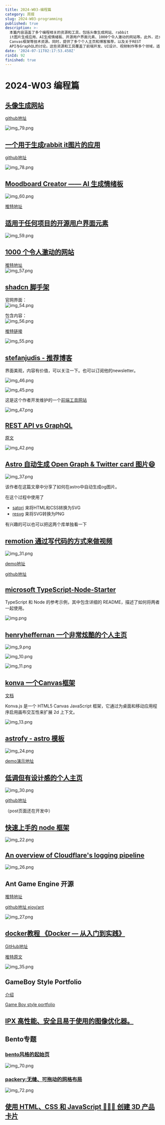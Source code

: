 ```yaml
---
title: 2024-W03-编程篇
category: 周报
slug: 2024-W03-programming
published: true
description: >-
  本篇内容涵盖了多个编程相关的资源和工具，包括头像生成网站、rabbit
  it图片生成应用、AI生成情绪板、开源用户界面元素、1000个令人激动的网站等。此外，还介绍了如remotion视频制作工具、TypeScript-Node-Starter示例、Konva
  Canvas框架等技术资源。同时，提供了多个个人主页和博客推荐，以及关于REST
  API与GraphQL的讨论。这些资源和工具覆盖了前端开发、UI设计、视频制作等多个领域，适合编程爱好者和技术开发者参考和学习。
date: '2024-07-11T02:17:53.450Z'
rinId: 92
finished: true
---
```


# 2024-W03 编程篇

## [头像生成网站](https://vue-color-avatar.leoku.dev/)

[github地址](https://github.com/Codennnn/vue-color-avatar)

![img_79.png](https://pictures.kazoottt.top/2024/01/20240118-c235207fbe0176e383b8fba4f663623b.webp)

## [一个用于生成rabbit it图片的应用](https://rabbit-it.zeabur.app/)

[github地址](https://github.com/michaelyuhe/rabbit-it)

![img_78.png](https://pictures.kazoottt.top/2024/01/20240118-b1bb8fd7a34e3ef9b7fe3e83ee0f5586.webp)

## [Moodboard Creator —— AI 生成情绪板](https://www.moodboardcreator.dev/)

![img_60.png](https://pictures.kazoottt.top/2024/01/20240118-24f846ee004afa05b0117c185d358ff9.webp)

[推特地址](https://twitter.com/ftium4/status/1746419029961814098?s=12&t=UKmYswdLBh4dGuqwtKAXUA)

## [适用于任何项目的开源用户界面元素](https://uiverse.io/)

![img_59.png](https://pictures.kazoottt.top/2024/01/20240118-c305ab2ba09eea43d7ab6a1433554400.webp)

## [1000 个令人激动的网站](https://supercreative.design/1000-inspiring-websites)

[推特地址](https://twitter.com/hitw93/status/1746684118350635286?s=12&t=UKmYswdLBh4dGuqwtKAXUA)  
![img_57.png](https://pictures.kazoottt.top/2024/01/20240118-9f1238e07f891e159a6f27556a256bca.webp)

## [shadcn 脚手架](https://tx.shadcn.com/)

官网界面：  
![img_54.png](https://pictures.kazoottt.top/2024/01/20240118-31b16f746ed4599e9e1f2d3ad08843f1.webp)

包含内容：  
![img_56.png](https://pictures.kazoottt.top/2024/01/20240118-fd28684084b0bced7533ba78213d94e6.webp)

[推特链接](https://twitter.com/vikingmute/status/1746705772493656097?s=12&t=UKmYswdLBh4dGuqwtKAXUA)

![img_55.png](https://pictures.kazoottt.top/2024/01/20240118-47327483ddeb79a039b13552c371b024.webp)

## [stefanjudis - 推荐博客](https://www.stefanjudis.com/)

界面美观，内容有价值，可以关注一下。也可以订阅他的newsletter。

![img_46.png](https://pictures.kazoottt.top/2024/01/20240118-3211d35cae80c81444575ac75f106d37.webp)

![img_45.png](https://pictures.kazoottt.top/2024/01/20240118-353d1302536d23d40bb34aa162d14d6d.webp)

这是这个作者开发维护的一个[前端工具网站](https://tiny-helpers.dev/)

![img_47.png](https://pictures.kazoottt.top/2024/01/20240118-f04ed05e46aaa94b7b3eac0c45d9fb7b.webp)

## [REST API vs GraphQL](https://twitter.com/dotey/status/1747310563531604043?s=12&t=UKmYswdLBh4dGuqwtKAXUA)

[原文](https://twitter.com/alexxubyte/status/1746932652178055607)

![img_42.png](https://pictures.kazoottt.top/2024/01/20240118-682d05781766550c93e92c5cf6f1dbb5.webp)

## [Astro 自动生成 Open Graph & Twitter card 图片😄](https://liruifengv.com/posts/astro-auto-gen-og-image/)

![img_37.png](https://pictures.kazoottt.top/2024/01/20240118-d914c8e2bd5b084b639cb99e50bd5d80.webp)

该作者在这篇文章中分享了如何在astro中自动生成og图片。

在这个过程中使用了

- [satori](https://github.com/vercel/satori) 来将HTML和CSS转换为SVG
- [resvg](https://github.com/RazrFalcon/resvg) 来将SVG转换为PNG

有兴趣的可以也可以把这两个库单独看一下

## [remotion 通过写代码的方式来做视频](https://www.remotion.dev/)

![img_31.png](https://pictures.kazoottt.top/2024/01/20240118-338db012193f106f7acb2df8cdb5b8e1.webp)

[demo地址](https://www.youtube.com/watch?v=deg8bOoziaE&ab_channel=Fireship)

[github地址](https://github.com/remotion-dev/remotion)

## [microsoft TypeScript-Node-Starter](https://github.com/microsoft/TypeScript-Node-Starter)

TypeScript 和 Node 的参考示例，其中包含详细的 README，描述了如何将两者一起使用。

![img.png](https://pictures.kazoottt.top/2024/01/20240118-38f3415f6b6fea7eac4038912134130d.webp)

## [henryheffernan 一个非常炫酷的个人主页](https://henryheffernan.com/)

![img_9.png](https://pictures.kazoottt.top/2024/01/20240118-e1772cdb34e0f36a49c8dfbd137af858.webp)

![img_10.png](https://pictures.kazoottt.top/2024/01/20240118-7eb6f9b3832528a37758c44c6c7e3229.webp)

![img_11.png](https://pictures.kazoottt.top/2024/01/20240118-dd8bf949663b29291658da496e89d86d.webp)

## [konva 一个Canvas框架](https://github.com/konvajs/konva)

[文档](https://konvajs.org/)

Konva.js 是一个 HTML5 Canvas JavaScript 框架，它通过为桌面和移动应用程序启用画布交互性来扩展 2d 上下文。

![img_13.png](https://pictures.kazoottt.top/2024/01/20240118-ea7293199ad4e5dc6b0776a01d9b47f3.webp)

## [astrofy - astro 模板](https://github.com/manuelernestog/astrofy)

![img_24.png](https://pictures.kazoottt.top/2024/01/20240118-d7c2e8b662abe6f5b82ab37a46722f30.webp)

[demo演示地址](https://astrofy-template.netlify.app/)

## [低调但有设计感的个人主页](https://kbrdn.dev/en)

![img_30.png](https://pictures.kazoottt.top/2024/01/20240118-23a7c071e9b3580249b17e39316671b0.webp)

[github地址](https://github.com/kbrdn1/kbrdn.dev)

（post页面还在开发中）

## [快速上手的 node 框架](https://twitter.com/vikingmute/status/1747795830923477431)

![img_22.png](https://pictures.kazoottt.top/2024/01/20240118-d0962920721334806c9c2b266acd7064.webp)

## [An overview of Cloudflare's logging pipeline](https://blog.cloudflare.com/an-overview-of-cloudflares-logging-pipeline)

![img_26.png](https://pictures.kazoottt.top/2024/01/20240118-1ca3c7e114bc89026b9c2811c81eedf9.webp)

## Ant Game Engine 开源

[推特地址](https://twitter.com/cloudwu/status/1747509339752116544?s=12&t=UKmYswdLBh4dGuqwtKAXUA)

[github地址 ejoy/ant](https://github.com/ejoy/ant)

![img_27.png](https://pictures.kazoottt.top/2024/01/20240118-c67503d1a7b898c5798487dda3517bba.webp)

## [docker教程 《Docker — 从入门到实践》](https://yeasy.gitbook.io/docker_practice)

[GitHub地址](https://github.com/yeasy/docker_practice?tab=readme-ov-file)

[推特原文](https://twitter.com/hepython/status/1747598895704625311?s=12&t=UKmYswdLBh4dGuqwtKAXUA)

![img_35.png](https://pictures.kazoottt.top/2024/01/20240118-be9f33aa60c0c1a68129043293ec2c3a.webp)

## GameBoy Style Portfolio

[介绍](https://dev.to/matteosant_dev/my-new-portfolio-1acn)

[Game Boy style portfolio](https://matteosantoro.dev/)

## [IPX 高性能、安全且易于使用的图像优化器。](https://github.com/unjs/ipx)

## Bento专题

### [bento风格的起始页](https://github.com/migueravila/Bento)

![img_70.png](https://pictures.kazoottt.top/2024/01/20240118-3c71ad3036529d2603159ea0ca5364a5.webp)

### [packery:无缝、可拖动的网格布局](https://github.com/metafizzy/packery)

![img_72.png](https://pictures.kazoottt.top/2024/01/20240118-38f3415f6b6fea7eac4038912134130d.webp)

## [使用 HTML、CSS 和 JavaScript 👨🏻‍💻 创建 3D 产品卡片](https://twitter.com/flexipletech/status/1745455790667030581?s=12&t=UKmYswdLBh4dGuqwtKAXUA)